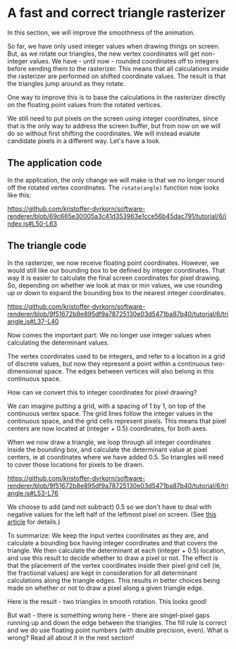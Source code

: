 # A fast and correct triangle rasterizer

In this section, we will improve the smoothness of the animation.

So far, we have only used integer values when drawing things on screen. But, as we rotate our triangles, the new vertex coordinates will get non-integer values. We have - until now - rounded coordinates off to integers before sending them to the rasterizer. This means that all calculations inside the rasterizer are performed on shifted coordinate values. The result is that the triangles jump around as they rotate.

One way to improve this is to base the calculations in the rasterizer directly on the floating point values from the rotated vertices.

We still need to put pixels on the screen using integer coordinates, since that is the only way to address the screen buffer, but from now on we will do so without first shifting the coordinates. We will instead evalute candidate pixels in a different way. Let's have a look.

## The application code

In the application, the only change we will make is that we no longer round off the rotated vertex coordinates. The `rotate(angle)` function now looks like this:

https://github.com/kristoffer-dyrkorn/software-renderer/blob/69c665e30005a3c41d353963e1cce56b45dac791/tutorial/6/index.js#L50-L63

## The triangle code

In the rasterizer, we now receive floating point coordinates. However, we would still like our bounding box to be defined by integer coordinates. That way it is easier to calculate the final screen coordinates for pixel drawing. So, depending on whether we look at max or min values, we use rounding up or down to expand the bounding box to the nearest integer coordinates.

https://github.com/kristoffer-dyrkorn/software-renderer/blob/9f51672b8e895df9a78725130e03d5471ba87b40/tutorial/6/triangle.js#L37-L40

Now comes the important part: We no longer use integer values when calculating the determinant values.

The vertex coordinates used to be integers, and refer to a location in a grid of discrete values, but now they represent a point within a continuous two-dimensional space. The edges between vertices will also belong in this continuous space.

How can ve convert this to integer coordinates for pixel drawing?

We can imagine putting a grid, with a spacing of 1 by 1, on top of the continuous vertex space. The grid lines follow the integer values in the continuous space, and the grid cells represent pixels. This means that pixel centers are now located at (integer + 0.5) coordinates, for both axes.

When we now draw a triangle, we loop through all integer coordinates inside the bounding box, and calculate the determinant value at pixel centers, ie at coordinates where we have added 0.5. So triangles will need to cover those locations for pixels to be drawn.

https://github.com/kristoffer-dyrkorn/software-renderer/blob/9f51672b8e895df9a78725130e03d5471ba87b40/tutorial/6/triangle.js#L53-L76

We choose to add (and not subtract) 0.5 so we don't have to deal with negative values for the left half of the leftmost pixel on screen. (See [this article](https://www.realtimerendering.com/blog/the-center-of-the-pixel-is-0-50-5/) for details.)

To summarize: We keep the input vertex coordinates as they are, and calculate a bounding box having integer coordinates and that covers the triangle. We then calculate the determinant at each (integer + 0.5) location, and use this result to decide whether to draw a pixel or not. The effect is that the placement of the vertex coordinates inside their pixel grid cell (ie, the fractional values) are kept in consideration for all determinant calculations along the triangle edges. This results in better choices being made on whether or not to draw a pixel along a given triangle edge.

Here is the result - two triangles in smooth rotation. This looks good!

But wait - there is something wrong here - there are singel-pixel gaps running up and down the edge between the triangles. The fill rule is correct and we do use floating point numbers (with double precision, even). What is wrong? Read all about it in the next section!
